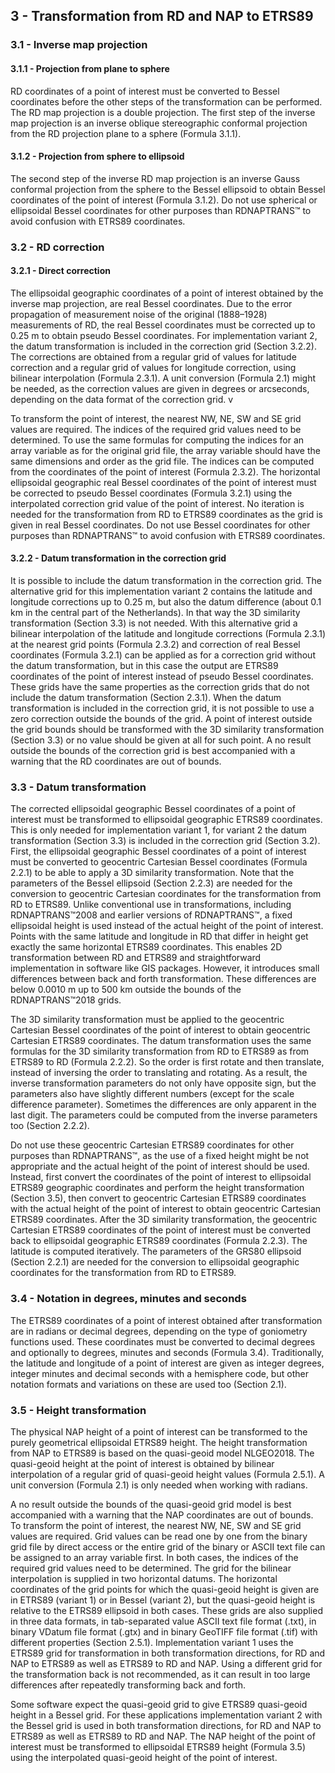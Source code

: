 ## 3 - Transformation from RD and NAP to ETRS89

### 3.1 - Inverse map projection

#### 3.1.1 - Projection from plane to sphere

RD coordinates of a point of interest must be converted to Bessel coordinates before the other steps of the transformation can be performed.
The RD map projection is a double projection. The first step of the inverse map projection is an inverse oblique stereographic conformal projection from the RD projection plane to a sphere (Formula 3.1.1).

#### 3.1.2 - Projection from sphere to ellipsoid

The second step of the inverse RD map projection is an inverse Gauss conformal projection from the sphere to the Bessel ellipsoid to obtain Bessel coordinates of the point of interest (Formula 3.1.2).
Do not use spherical or ellipsoidal Bessel coordinates for other purposes than RDNAPTRANS™ to avoid confusion with ETRS89 coordinates.

### 3.2 - RD correction

#### 3.2.1 - Direct correction

The ellipsoidal geographic coordinates of a point of interest obtained by the inverse map projection, are real Bessel coordinates. Due to the error propagation of measurement noise of the original (1888–1928) measurements of RD, the real Bessel coordinates must be corrected up to 0.25 m to obtain pseudo Bessel coordinates. For implementation variant 2, the datum transformation is included in the correction grid (Section 3.2.2).
The corrections are obtained from a regular grid of values for latitude correction and a regular grid of values for longitude correction, using bilinear interpolation (Formula 2.3.1). A unit conversion (Formula 2.1) might be needed, as the correction values are given in degrees or arcseconds, depending on the data format of the correction grid. v

To transform the point of interest, the nearest NW, NE, SW and SE grid values are required.
The indices of the required grid values need to be determined.
To use the same formulas for computing the indices for an array variable as for the original grid file, the array variable should have the same dimensions and order as the grid file.
The indices can be computed from the coordinates of the point of interest (Formula 2.3.2).
The horizontal ellipsoidal geographic real Bessel coordinates of the point of interest must be corrected to pseudo Bessel coordinates (Formula 3.2.1) using the interpolated correction grid value of the point of interest.
No iteration is needed for the transformation from RD to ETRS89 coordinates as the grid is given in real Bessel coordinates.
Do not use Bessel coordinates for other purposes than RDNAPTRANS™ to avoid confusion with ETRS89 coordinates.

#### 3.2.2 - Datum transformation in the correction grid

It is possible to include the datum transformation in the correction grid.
The alternative grid for this implementation variant 2 contains the latitude and longitude corrections up to 0.25 m, but also the datum difference (about 0.1 km in the central part of the Netherlands).
In that way the 3D similarity transformation (Section 3.3) is not needed.
With this alternative grid a bilinear interpolation of the latitude and longitude corrections (Formula 2.3.1) at the nearest grid points (Formula 2.3.2) and correction of real Bessel coordinates (Formula 3.2.1) can be applied as for a correction grid without the datum transformation, but in this case the output are ETRS89 coordinates of the point of interest instead of pseudo Bessel coordinates.
These grids have the same properties as the correction grids that do not include the datum transformation (Section 2.3.1).
When the datum transformation is included in the correction grid, it is not possible to use a zero correction outside the bounds of the grid.
A point of interest outside the grid bounds should be transformed with the 3D similarity transformation (Section 3.3) or no value should be given at all for such point.
A no result outside the bounds of the correction grid is best accompanied with a warning that the RD coordinates are out of bounds.

### 3.3 - Datum transformation

The corrected ellipsoidal geographic Bessel coordinates of a point of interest must be transformed to ellipsoidal geographic ETRS89 coordinates.
This is only needed for implementation variant 1, for variant 2 the datum transformation (Section 3.3) is included in the correction grid (Section 3.2).
First, the ellipsoidal geographic Bessel coordinates of a point of interest must be converted to geocentric Cartesian Bessel coordinates (Formula 2.2.1) to be able to apply a 3D similarity transformation.
Note that the parameters of the Bessel ellipsoid (Section 2.2.3) are needed for the conversion to geocentric Cartesian coordinates for the transformation from RD to ETRS89.
Unlike conventional use in transformations, including RDNAPTRANS™2008 and earlier versions of RDNAPTRANS™, a fixed ellipsoidal height is used instead of the actual height of the point of interest.
Points with the same latitude and longitude in RD that differ in height get exactly the same horizontal ETRS89 coordinates. This enables 2D transformation between RD and ETRS89 and straightforward implementation in software like GIS packages.
However, it introduces small differences between back and forth transformation. These differences are below 0.0010 m up to 500 km outside the bounds of the RDNAPTRANS™2018 grids.

The 3D similarity transformation must be applied to the geocentric Cartesian Bessel coordinates of the point of interest to obtain geocentric Cartesian ETRS89 coordinates.
The datum transformation uses the same formulas for the 3D similarity transformation from RD to ETRS89 as from ETRS89 to RD (Formula 2.2.2). So the order is first rotate and then translate, instead of inversing the order to translating and rotating. As a result, the inverse transformation parameters do not only have opposite sign, but the parameters also have slightly different numbers (except for the scale difference parameter). Sometimes the differences are only apparent in the last digit. The parameters could be computed from the inverse parameters too (Section 2.2.2).

Do not use these geocentric Cartesian ETRS89 coordinates for other purposes than RDNAPTRANS™, as the use of a fixed height might be not appropriate and the actual height of the point of interest should be used.
Instead, first convert the coordinates of the point of interest to ellipsoidal ETRS89 geographic coordinates and perform the height transformation (Section 3.5), then convert to geocentric Cartesian ETRS89 coordinates with the actual height of the point of interest to obtain geocentric Cartesian ETRS89 coordinates.
After the 3D similarity transformation, the geocentric Cartesian ETRS89 coordinates of the point of interest must be converted back to ellipsoidal geographic ETRS89 coordinates (Formula 2.2.3). The latitude is computed iteratively. The parameters of the GRS80 ellipsoid (Section 2.2.1) are needed for the conversion to ellipsoidal geographic coordinates for the transformation from RD to ETRS89.

### 3.4 - Notation in degrees, minutes and seconds

The ETRS89 coordinates of a point of interest obtained after transformation are in radians or decimal degrees, depending on the type of goniometry functions used. These coordinates must be converted to decimal degrees and optionally to degrees, minutes and seconds (Formula 3.4). Traditionally, the latitude and longitude of a point of interest are given as integer degrees, integer minutes and decimal seconds with a hemisphere code, but other notation formats and variations on these are used too (Section 2.1).

### 3.5 - Height transformation

The physical NAP height of a point of interest can be transformed to the purely geometrical ellipsoidal ETRS89 height. The height transformation from NAP to ETRS89 is based on the quasi-geoid model NLGEO2018. The quasi-geoid height at the point of interest is obtained by bilinear interpolation of a regular grid of quasi-geoid height values (Formula 2.5.1). A unit conversion (Formula 2.1) is only needed when working with radians.

A no result outside the bounds of the quasi-geoid grid model is best accompanied with a warning that the NAP coordinates are out of bounds.
To transform the point of interest, the nearest NW, NE, SW and SE grid values are required. Grid values can be read one by one from the binary grid file by direct access or the entire grid of the binary or ASCII text file can be assigned to an array variable first. In both cases, the indices of the required grid values need to be determined.
The grid for the bilinear interpolation is supplied in two horizontal datums. The horizontal coordinates of the grid points for which the quasi-geoid height is given are in ETRS89 (variant 1) or in Bessel (variant 2), but the quasi-geoid height is relative to the ETRS89 ellipsoid in both cases. These grids are also supplied in three data formats, in tab-separated value ASCII text file format (.txt), in binary VDatum file format (.gtx) and in binary GeoTIFF file format (.tif) with different properties (Section 2.5.1).
Implementation variant 1 uses the ETRS89 grid for transformation in both transformation directions, for RD and NAP to ETRS89 as well as ETRS89 to RD and NAP. Using a different grid for the transformation back is not recommended, as it can result in too large differences after repeatedly transforming back and forth.

Some software expect the quasi-geoid grid to give ETRS89 quasi-geoid height in a Bessel grid. For these applications implementation variant 2 with the Bessel grid is used in both transformation directions, for RD and NAP to ETRS89 as well as ETRS89 to RD and NAP.
The NAP height of the point of interest must be transformed to ellipsoidal ETRS89 height (Formula 3.5) using the interpolated quasi-geoid height of the point of interest.
